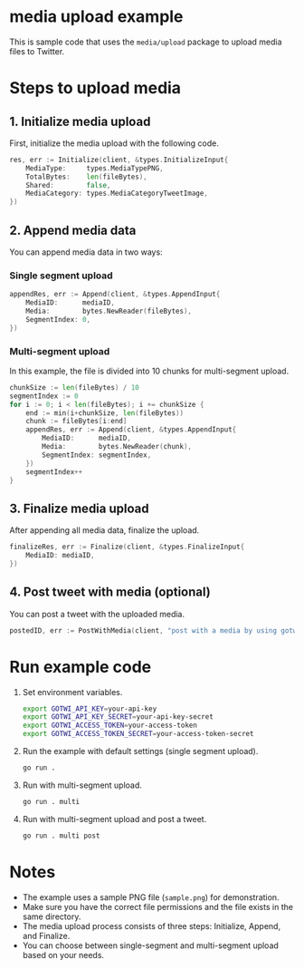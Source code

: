 media upload example
===

This is sample code that uses the `media/upload` package to upload media files to Twitter.

# Steps to upload media

## 1. Initialize media upload

First, initialize the media upload with the following code.

```go
res, err := Initialize(client, &types.InitializeInput{
    MediaType:     types.MediaTypePNG,
    TotalBytes:    len(fileBytes),
    Shared:        false,
    MediaCategory: types.MediaCategoryTweetImage,
})
```

## 2. Append media data

You can append media data in two ways:

### Single segment upload
```go
appendRes, err := Append(client, &types.AppendInput{
    MediaID:      mediaID,
    Media:        bytes.NewReader(fileBytes),
    SegmentIndex: 0,
})
```

### Multi-segment upload

In this example, the file is divided into 10 chunks for multi-segment upload.


```go
chunkSize := len(fileBytes) / 10
segmentIndex := 0
for i := 0; i < len(fileBytes); i += chunkSize {
    end := min(i+chunkSize, len(fileBytes))
    chunk := fileBytes[i:end]
    appendRes, err := Append(client, &types.AppendInput{
        MediaID:      mediaID,
        Media:        bytes.NewReader(chunk),
        SegmentIndex: segmentIndex,
    })
    segmentIndex++
}
```

## 3. Finalize media upload

After appending all media data, finalize the upload.

```go
finalizeRes, err := Finalize(client, &types.FinalizeInput{
    MediaID: mediaID,
})
```

## 4. Post tweet with media (optional)

You can post a tweet with the uploaded media.

```go
postedID, err := PostWithMedia(client, "post with a media by using gotwi", mediaID)
```

# Run example code

1. Set environment variables.

    ```bash
    export GOTWI_API_KEY=your-api-key
    export GOTWI_API_KEY_SECRET=your-api-key-secret
    export GOTWI_ACCESS_TOKEN=your-access-token
    export GOTWI_ACCESS_TOKEN_SECRET=your-access-token-secret
    ```
    
2. Run the example with default settings (single segment upload).

    ```bash
    go run .
    ```
    
3. Run with multi-segment upload.

    ```bash
    go run . multi
    ```
    
4. Run with multi-segment upload and post a tweet.

    ```bash
    go run . multi post
    ```

# Notes

- The example uses a sample PNG file (`sample.png`) for demonstration.
- Make sure you have the correct file permissions and the file exists in the same directory.
- The media upload process consists of three steps: Initialize, Append, and Finalize.
- You can choose between single-segment and multi-segment upload based on your needs. 